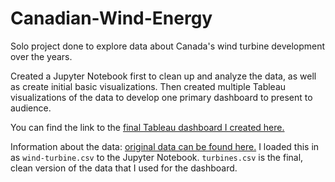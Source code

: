 # Canadian-Wind-Energy
Solo project done to explore data about Canada's wind turbine development over the years. 

Created a Jupyter Notebook first to clean up and analyze the data, as well as create initial basic visualizations. Then created multiple Tableau visualizations of the data to develop one primary dashboard to present to audience.

You can find the link to the [final Tableau dashboard I created here.](https://public.tableau.com/app/profile/manaar.salama/viz/CanadianWindEnergy/CanadasWindEnergyEffort)

Information about the data: [original data can be found here.](https://github.com/rfordatascience/tidytuesday/blob/master/data/2020/2020-10-27/readme.md) I loaded this in as `wind-turbine.csv` to the Jupyter Notebook. `turbines.csv` is the final, clean version of the data that I used for the dashboard.
